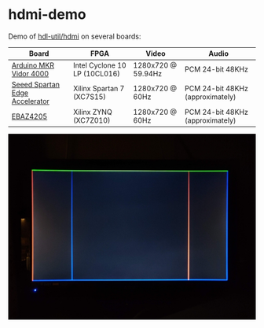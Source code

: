 # hdmi-demo

Demo of [hdl-util/hdmi](https://github.com/hdl-util/hdmi/) on several boards:

|Board|FPGA|Video|Audio|
|---|---|---|---|
|[Arduino MKR Vidor 4000](https://store.arduino.cc/usa/mkr-vidor-4000)|Intel Cyclone 10 LP (10CL016)|1280x720 @ 59.94Hz|PCM 24-bit 48KHz|
|[Seeed Spartan Edge Accelerator](https://www.seeedstudio.com/Spartan-Edge-Accelerator-Board-p-4261.html)|Xilinx Spartan 7 (XC7S15)|1280x720 @ 60Hz|PCM 24-bit 48KHz (approximately)|
|[EBAZ4205](https://github.com/xjtuecho/EBAZ4205)|Xilinx ZYNQ (XC7Z010)|1280x720 @ 60Hz|PCM 24-bit 48KHz (approximately)|

![HDMI border](./images/hdmi-border.jpg)
